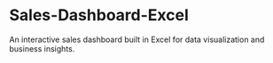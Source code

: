 # Sales-Dashboard-Excel
An interactive sales dashboard built in Excel for data visualization and business insights.
